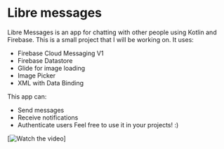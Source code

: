 # Libre messages
Libre Messages is an app for chatting with other people using Kotlin and Firebase. This is a small project that I will be working on. It uses:
- Firebase Cloud Messaging V1
- Firebase Datastore
- Glide for image loading
- Image Picker
- XML with Data Binding

This app can:
- Send messages
- Receive notifications
- Authenticate users
Feel free to use it in your projects! :)

[![Watch the video](https://youtu.be/qf-STpYEk1U)]

